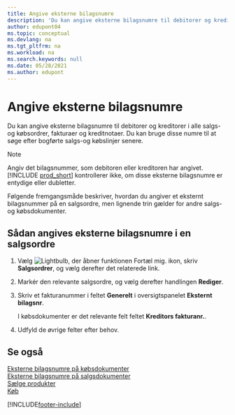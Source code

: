 ```yaml
---
title: Angive eksterne bilagsnumre
description: 'Du kan angive eksterne bilagsnumre til debitorer og kreditorer i alle salgs-og købsordrer, fakturaer og kreditnotaer. Du kan bruge disse numre til at søge efter bogførte salgs-og købslinjer senere.'
author: edupont04
ms.topic: conceptual
ms.devlang: na
ms.tgt_pltfrm: na
ms.workload: na
ms.search.keywords: null
ms.date: 05/28/2021
ms.author: edupont
---
```

# <a name="enter-external-document-numbers"></a><a name="enter-external-document-numbers"></a>Angive eksterne bilagsnumre

Du kan angive eksterne bilagsnumre til debitorer og kreditorer i alle salgs-og købsordrer, fakturaer og kreditnotaer. Du kan bruge disse numre til at søge efter bogførte salgs-og købslinjer senere.  

> [!NOTE]
> Angiv det bilagsnummer, som debitoren eller kreditoren har angivet. [!INCLUDE [prod_short](includes/prod_short.md)] kontrollerer ikke, om disse eksterne bilagsnumre er entydige eller dubletter.

Følgende fremgangsmåde beskriver, hvordan du angiver et eksternt bilagsnummer på en salgsordre, men lignende trin gælder for andre salgs-og købsdokumenter.

## <a name="to-enter-external-document-numbers-in-a-sales-order"></a><a name="to-enter-external-document-numbers-in-a-sales-order"></a>Sådan angives eksterne bilagsnumre i en salgsordre

1. Vælg ![Lightbulb, der åbner funktionen Fortæl mig.](media/ui-search/search_small.png "Fortæl mig, hvad du vil foretage dig") ikon, skriv **Salgsordrer**, og vælg derefter det relaterede link.  
2. Markér den relevante salgsordre, og vælg derefter handlingen **Rediger**.  
3. Skriv et fakturanummer i feltet **Generelt** i oversigtspanelet **Eksternt bilagsnr**.  

    I købsdokumenter er det relevante felt feltet **Kreditors fakturanr.**.
4. Udfyld de øvrige felter efter behov.  

## <a name="see-also"></a><a name="see-also"></a>Se også

[Eksterne bilagsnumre på købsdokumenter](purchasing-ext-doc-no.md)  
[Eksterne bilagsnumre på salgsdokumenter](sales-how-invoice-sales.md#external-document-numbers)  
[Sælge produkter](sales-how-sell-products.md)  
[Køb](purchasing-manage-purchasing.md)  

[!INCLUDE[footer-include](includes/footer-banner.md)]
